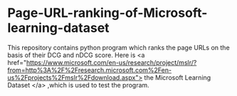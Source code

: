 # Page-URL-ranking-of-Microsoft-learning-dataset
This repository contains python program which ranks the page URLs on the basis of their DCG and nDCG score. Here is &lt;a  href="https://www.microsoft.com/en-us/research/project/mslr/?from=http%3A%2F%2Fresearch.microsoft.com%2Fen-us%2Fprojects%2Fmslr%2Fdownload.aspx"> the Microsoft Learning Dataset &lt;/a> ,which is used to test the program.
